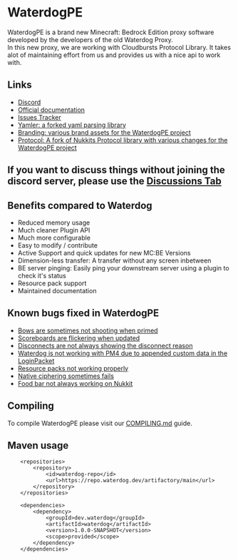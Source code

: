 # WaterdogPE

WaterdogPE is a brand new Minecraft: Bedrock Edition proxy software developed by the developers
of the old Waterdog Proxy. 
<br>
In this new proxy, we are working with Cloudbursts Protocol Library. It takes alot of maintaining
effort from us and provides us with a nice api to work with.

## Links

- [Discord](https://discord.gg/sJ452xNugw)
- [Official documentation](https://docs.waterdog.dev)
- [Issues Tracker](https://github.com/WaterdogPE/WaterdogPE/issues)
- [Yamler: a forked yaml parsing library](https://github.com/WaterdogPE/Yamler)
- [Branding: various brand assets for the WaterdogPE project](https://github.com/WaterdogPE/Branding)
- [Protocol: A fork of Nukkits Protocol library with various changes for the WaterdogPE project](https://github.com/WaterdogPE/Protocol)

## If you want to discuss things without joining the discord server, please use the [Discussions Tab](https://github.com/WaterdogPE/WaterdogPE/discussions)

## Benefits compared to Waterdog 

- Reduced memory usage
- Much cleaner Plugin API
- Much more configurable
- Easy to modify / contribute
- Active Support and quick updates for new MC:BE Versions
- Dimension-less transfer: A transfer without any screen inbetween
- BE server pinging: Easily ping your downstream server using a plugin to check it's status
- Resource pack support
- Maintained documentation


## Known bugs fixed in WaterdogPE

- [Bows are sometimes not shooting when primed](https://github.com/yesdog/Waterdog/issues/53)
- [Scoreboards are flickering when updated](https://github.com/yesdog/Waterdog/issues/62)
- [Disconnects are not always showing the disconnect reason](https://github.com/yesdog/Waterdog/issues/97)
- [Waterdog is not working with PM4 due to appended custom data in the LoginPacket](https://github.com/yesdog/Waterdog/issues/161)
- [Resource packs not working properly](https://github.com/yesdog/Waterdog/issues/110)
- [Native ciphering sometimes fails](https://github.com/yesdog/Waterdog/issues/130)
- [Food bar not always working on Nukkit](https://github.com/yesdog/Waterdog/issues/144)

## Compiling
To compile WaterdogPE please visit our [COMPILING.md](COMPILING.md) guide.

## Maven usage
```mvn
    <repositories>
        <repository>
            <id>waterdog-repo</id>
            <url>https://repo.waterdog.dev/artifactory/main</url>
        </repository>
    </repositories>

    <dependencies>
        <dependency>
            <groupId>dev.waterdog</groupId>
            <artifactId>waterdog</artifactId>
            <version>1.0.0-SNAPSHOT</version>
            <scope>provided</scope>
        </dependency>
    </dependencies>
```
